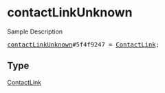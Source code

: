 # contactLinkUnknown

Sample Description

<pre>
<a href="../constructor/contactLinkUnknown.md">contactLinkUnknown</a>#5f4f9247 = <a href="../type/ContactLink.md">ContactLink</a>;
</pre>

## Type

<a href="../type/ContactLink.md">ContactLink</a>
